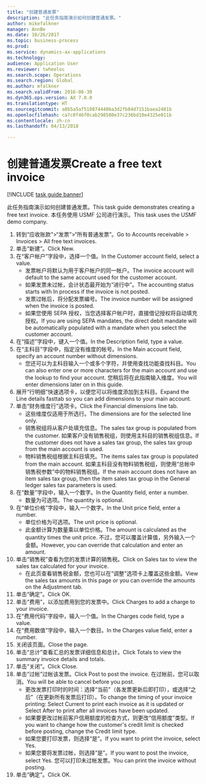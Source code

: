 ```yaml
--- 
title: "创建普通发票"
description: "此任务指南演示如何创建普通发票。"
author: mikefalkner
manager: AnnBe
ms.date: 10/26/2017
ms.topic: business-process
ms.prod: 
ms.service: dynamics-ax-applications
ms.technology: 
audience: Application User
ms.reviewer: twheeloc
ms.search.scope: Operations
ms.search.region: Global
ms.author: mfalkner
ms.search.validFrom: 2016-06-30
ms.dyn365.ops.version: AX 7.0.0
ms.translationtype: HT
ms.sourcegitcommit: a8b5a5af5108744406a3d2fb84d7151baea2481b
ms.openlocfilehash: ca7c0f46f0cab298580e37c236bd10e4325e011b
ms.contentlocale: zh-cn
ms.lasthandoff: 04/13/2018

---
```

# <a name="create-a-free-text-invoice"></a><span data-ttu-id="2aaae-103">创建普通发票</span><span class="sxs-lookup"><span data-stu-id="2aaae-103">Create a free text invoice</span></span>

[!INCLUDE [task guide banner](../../includes/task-guide-banner.md)]

<span data-ttu-id="2aaae-104">此任务指南演示如何创建普通发票。</span><span class="sxs-lookup"><span data-stu-id="2aaae-104">This task guide demonstrates creating a free text invoice.</span></span> <span data-ttu-id="2aaae-105">本任务使用 USMF 公司进行演示。</span><span class="sxs-lookup"><span data-stu-id="2aaae-105">This task uses the USMF demo company.</span></span>

1. <span data-ttu-id="2aaae-106">转到“应收账款”>“发票”>“所有普通发票”。</span><span class="sxs-lookup"><span data-stu-id="2aaae-106">Go to Accounts receivable > Invoices > All free text invoices.</span></span>
2. <span data-ttu-id="2aaae-107">单击“新建”。</span><span class="sxs-lookup"><span data-stu-id="2aaae-107">Click New.</span></span>
3. <span data-ttu-id="2aaae-108">在“客户帐户”字段中，选择一个值。</span><span class="sxs-lookup"><span data-stu-id="2aaae-108">In the Customer account field, select a value.</span></span>
    * <span data-ttu-id="2aaae-109">发票帐户将默认为用于客户帐户的同一帐户。</span><span class="sxs-lookup"><span data-stu-id="2aaae-109">The invoice account will default to the same account used for the customer account.</span></span>   
    * <span data-ttu-id="2aaae-110">如果发票未过帐，会计状态最开始为“进行中”。</span><span class="sxs-lookup"><span data-stu-id="2aaae-110">The accounting status starts with In process if the invoice is not posted.</span></span>   
    * <span data-ttu-id="2aaae-111">发票过帐后，将分配发票编号。</span><span class="sxs-lookup"><span data-stu-id="2aaae-111">The invoice number will be assigned when the invoice is posted.</span></span>  
    * <span data-ttu-id="2aaae-112">如果您使用 SEPA 授权，当您选择客户帐户时，直接借记授权将自动填充授权。</span><span class="sxs-lookup"><span data-stu-id="2aaae-112">If you are using SEPA mandates, the direct debit mandate will be automatically populated with a mandate when you select the customer account.</span></span>  
4. <span data-ttu-id="2aaae-113">在“描述”字段中，键入一个值。</span><span class="sxs-lookup"><span data-stu-id="2aaae-113">In the Description field, type a value.</span></span>
5. <span data-ttu-id="2aaae-114">在“主科目”字段中，指定没有维度的帐号。</span><span class="sxs-lookup"><span data-stu-id="2aaae-114">In the Main account field, specify an account number without dimensions.</span></span>
    * <span data-ttu-id="2aaae-115">您还可以为主科目输入一个或多个字符，并使用查找功能查找科目。</span><span class="sxs-lookup"><span data-stu-id="2aaae-115">You can also enter one or more characters for the main account and use the lookup to find your account.</span></span> <span data-ttu-id="2aaae-116">您稍后将在此指南输入维度。</span><span class="sxs-lookup"><span data-stu-id="2aaae-116">You will enter dimensions later on in this guide.</span></span>  
6. <span data-ttu-id="2aaae-117">展开“行明细”快速选项卡，以便您可以将维度添加到主科目。</span><span class="sxs-lookup"><span data-stu-id="2aaae-117">Expand the Line details fasttab so you can add dimensions to your main account.</span></span>
7. <span data-ttu-id="2aaae-118">单击“财务维度行”选项卡。</span><span class="sxs-lookup"><span data-stu-id="2aaae-118">Click the Financial dimensions line tab.</span></span>
    * <span data-ttu-id="2aaae-119">这些维度仅适用于所选行。</span><span class="sxs-lookup"><span data-stu-id="2aaae-119">The dimensions are for the selected line only.</span></span>    
    * <span data-ttu-id="2aaae-120">销售税组将从客户处填充信息。</span><span class="sxs-lookup"><span data-stu-id="2aaae-120">The sales tax group is populated from the customer.</span></span> <span data-ttu-id="2aaae-121">如果客户没有销售税组，则使用主科目的销售税组信息。</span><span class="sxs-lookup"><span data-stu-id="2aaae-121">If the customer does not have a sales tax group, the sales tax group from the main account is used.</span></span>  
    * <span data-ttu-id="2aaae-122">物料销售税组根据主科目填充。</span><span class="sxs-lookup"><span data-stu-id="2aaae-122">The items sales tax group is populated from the main account.</span></span> <span data-ttu-id="2aaae-123">如果主科目没有物料销售税组，则使用“总帐中销售税参数”中的物料销售税组。</span><span class="sxs-lookup"><span data-stu-id="2aaae-123">If the main account does not have an item sales tax group, then the item sales tax group in the General ledger sales tax parameters is used.</span></span>    
8. <span data-ttu-id="2aaae-124">在“数量”字段中，输入一个数字。</span><span class="sxs-lookup"><span data-stu-id="2aaae-124">In the Quantity field, enter a number.</span></span>
    * <span data-ttu-id="2aaae-125">数量为可选项。</span><span class="sxs-lookup"><span data-stu-id="2aaae-125">The quantity is optional.</span></span>  
9. <span data-ttu-id="2aaae-126">在“单位价格”字段中，输入一个数字。</span><span class="sxs-lookup"><span data-stu-id="2aaae-126">In the Unit price field, enter a number.</span></span>
    * <span data-ttu-id="2aaae-127">单位价格为可选项。</span><span class="sxs-lookup"><span data-stu-id="2aaae-127">The unit price is optional.</span></span>  
    * <span data-ttu-id="2aaae-128">此金额计算为数量乘以单位价格。</span><span class="sxs-lookup"><span data-stu-id="2aaae-128">The amount is calculated as the quantity times the unit price.</span></span> <span data-ttu-id="2aaae-129">不过，您可以覆盖计算值，另外输入一个金额。</span><span class="sxs-lookup"><span data-stu-id="2aaae-129">However, you can override that calculation and enter an amount.</span></span>  
10. <span data-ttu-id="2aaae-130">单击“销售税”查看为您的发票计算的销售税。</span><span class="sxs-lookup"><span data-stu-id="2aaae-130">Click on Sales tax to view the sales tax calculated for your invoice.</span></span>
    * <span data-ttu-id="2aaae-131">在此页查看销售税金额，您也可以在“调整”选项卡上覆盖这些金额。</span><span class="sxs-lookup"><span data-stu-id="2aaae-131">View the sales tax amounts in this page or you can override the amounts on the Adjustment tab.</span></span>  
11. <span data-ttu-id="2aaae-132">单击“确定”。</span><span class="sxs-lookup"><span data-stu-id="2aaae-132">Click OK.</span></span>
12. <span data-ttu-id="2aaae-133">单击“费用”，以添加费用到您的发票中。</span><span class="sxs-lookup"><span data-stu-id="2aaae-133">Click Charges to add a charge to your invoice.</span></span> 
13. <span data-ttu-id="2aaae-134">在“费用代码”字段中，输入一个值。</span><span class="sxs-lookup"><span data-stu-id="2aaae-134">In the Charges code field, type a value.</span></span>
14. <span data-ttu-id="2aaae-135">在“费用数值”字段中，输入一个数目。</span><span class="sxs-lookup"><span data-stu-id="2aaae-135">In the Charges value field, enter a number.</span></span>
15. <span data-ttu-id="2aaae-136">关闭该页面。</span><span class="sxs-lookup"><span data-stu-id="2aaae-136">Close the page.</span></span>
16. <span data-ttu-id="2aaae-137">单击“总计”查看汇总的发票详细信息和总计。</span><span class="sxs-lookup"><span data-stu-id="2aaae-137">Click Totals to view the summary invoice details and totals.</span></span>
17. <span data-ttu-id="2aaae-138">单击“关闭”。</span><span class="sxs-lookup"><span data-stu-id="2aaae-138">Click Close.</span></span>
18. <span data-ttu-id="2aaae-139">单击“过帐”过帐该发票。</span><span class="sxs-lookup"><span data-stu-id="2aaae-139">Click Post to post the invoice.</span></span> <span data-ttu-id="2aaae-140">在过帐前，您可以取消。</span><span class="sxs-lookup"><span data-stu-id="2aaae-140">You will be able to cancel before you post.</span></span>
    * <span data-ttu-id="2aaae-141">更改发票打印时的时间：选择“当前”（各发票更新后即打印），或选择“之后”（在更新所有发票后打印）。</span><span class="sxs-lookup"><span data-stu-id="2aaae-141">To change the timing of your invoice printing:  Select Current to print each invoice as it is updated   or  Select After to print after all invoices have been updated.</span></span>  
    * <span data-ttu-id="2aaae-142">如果要更改过帐前客户信用额度的检查方式，则更改“信用额度”类型。</span><span class="sxs-lookup"><span data-stu-id="2aaae-142">If you want to change how the customer's credit limit is checked before posting, change the Credit limit type.</span></span>  
    * <span data-ttu-id="2aaae-143">如果您要打印发票，则选择“是”。</span><span class="sxs-lookup"><span data-stu-id="2aaae-143">If you want to print the invoice, select Yes.</span></span>  
    * <span data-ttu-id="2aaae-144">如果您要将发票过帐，则选择“是”。</span><span class="sxs-lookup"><span data-stu-id="2aaae-144">If you want to post the invoice, select Yes.</span></span> <span data-ttu-id="2aaae-145">您可以打印未过帐发票。</span><span class="sxs-lookup"><span data-stu-id="2aaae-145">You can print the invoice without posting.</span></span>  
19. <span data-ttu-id="2aaae-146">单击“确定”。</span><span class="sxs-lookup"><span data-stu-id="2aaae-146">Click OK.</span></span>


